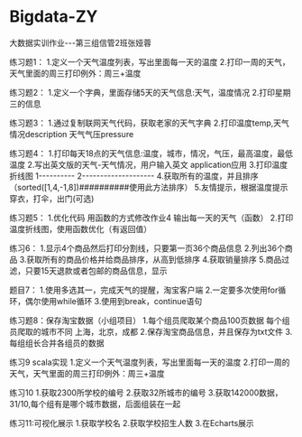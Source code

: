 # Bigdata-ZY
大数据实训作业---第三组信管2班张娅蓉

练习题1：
1.定义一个天气温度列表，写出里面每一天的温度
2.打印一周的天气，天气里面的周三打印例外：周三+温度

练习题2：
1.定义一个字典，里面存储5天的天气信息:天气，温度情况
2.打印星期三的信息

练习题3：
1.通过复制联网天气代码，获取老家的天气字典
2.打印温度temp,天气情况description 天气气压pressure

练习题4：
1.打印每天18点的天气信息:温度，城市，情况，气压，最高温度，最低温度
2.写出英文版的天气-天气情况，用户输入英文   application应用
3.打印温度折线图
    1----------
    2--------------------
4.获取所有的温度，并且排序（sorted([1,4,-1,8])##########使用此方法排序）
5.友情提示，根据温度提示穿衣，打伞，出门(可选)


练习题5：
1.优化代码  用函数的方式修改作业4  输出每一天的天气（函数）
2.打印温度折线图，使用函数优化（有返回值）

练习6：
1.显示4个商品然后打印分割线，只要第一页36个商品信息
2.列出36个商品
3.获取所有的商品价格并给商品排序，从高到低排序
4.获取销量排序
5.商品过滤，只要15天退款或者包邮的商品信息，显示

题目7：
1.使用多选其一，完成天气的提醒，淘宝客户端
2.一定要多次使用for循环，偶尔使用while循环
3.使用到break，continue语句

练习题8：保存淘宝数据（小组项目）
1.每个组员爬取某个商品100页数据 每个组员爬取的城市不同 上海，北京，成都
2.保存淘宝商品信息，并且保存为txt文件
3.每组组长合并各组员的数据

练习9  scala实现
1.定义一个天气温度列表，写出里面每一天的温度
2.打印一周的天气，天气里面的周三打印例外：周三+温度

练习10
1.获取2300所学校的编号
2.获取32所城市的编号
3.获取142000数据，31/10,每个组有是哪个城市数据，后面组装在一起

练习11:可视化展示
1.获取学校名
2.获取学校招生人数
3.在Echarts展示

